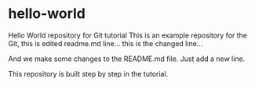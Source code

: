 # hello-world
Hello World repository for Git tutorial
This is an example repository for the Git,
this is edited readme.md line...
this is the changed line...

And we make some changes to the README.md file. Just add a new line.

This repository is built step by step in the tutorial.
